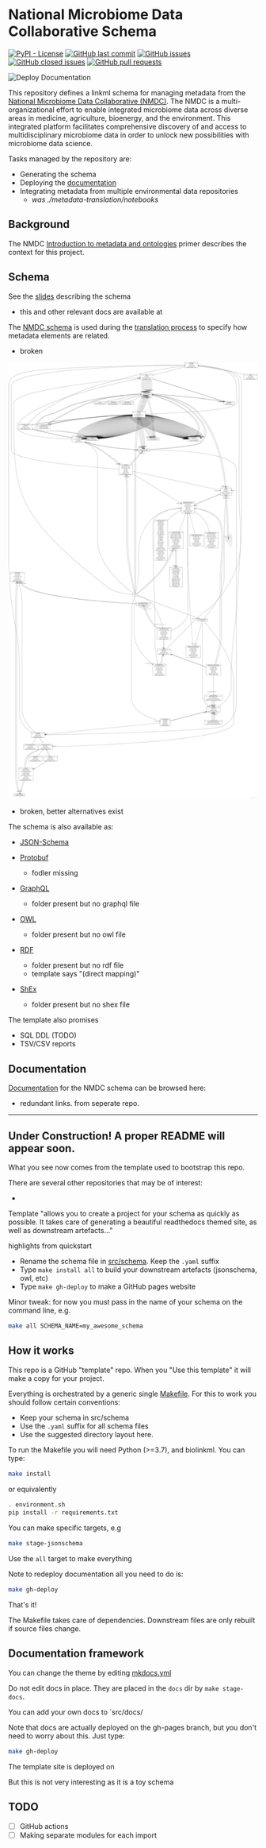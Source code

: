 # National Microbiome Data Collaborative Schema

[![PyPI - License](https://img.shields.io/pypi/l/nmdc-schema)](https://github.com/microbiomedata/nmdc-schema/blob/mam-readme/LICENSE)
[![GitHub last commit](https://img.shields.io/github/last-commit/microbiomedata/nmdc-schema?branch=main&kill_cache=1)](https://github.com/microbiomedata/nmdc-schema/commits)
[![GitHub issues](https://img.shields.io/github/issues/microbiomedata/nmdc-schema?branch=master&kill_cache=1)](https://github.com/microbiomedata/nmdc-schema/issues)
[![GitHub closed issues](https://img.shields.io/github/issues-closed-raw/microbiomedata/nmdc-schema?branch=main&kill_cache=1)](https://github.com/microbiomedata/nmdc-schema/issues?q=is%3Aissue+is%3Aclosed)
[![GitHub pull requests](https://img.shields.io/github/issues-pr-raw/microbiomedata/nmdc-schema?branch=main&kill_cache=1)](https://github.com/microbiomedata/nmdc-schema/pulls)

![Deploy Documentation](https://github.com/microbiomedata/nmdc-schema/workflows/Build%20and%20Deploy%20Static%20Mkdocs%20Documentation/badge.svg?branch=main)

This repository defines a linkml  schema for managing metadata from the [National Microbiome Data Collaborative (NMDC)](https://microbiomedata.org/). The NMDC is a multi-organizational effort to enable integrated microbiome data across diverse areas in medicine, agriculture, bioenergy, and the environment. This integrated platform facilitates comprehensive discovery of and access to multidisciplinary microbiome data in order to unlock new possibilities with microbiome data science. 

Tasks managed by the repository are:

-   Generating the schema
-   Deploying the [documentation](https://microbiomedata.github.io/nmdc-metadata/) 
-   Integrating metadata from multiple environmental data repositories
    -   *was ./metadata-translation/notebooks*

## Background

The NMDC [Introduction to metadata and ontologies](https://microbiomedata.org/introduction-to-metadata-and-ontologies/) primer describes the context for this project.

## Schema

See the [slides](https://microbiomedata.github.io/nmdc-metadata/docs/schema-slides) describing the schema

-   this and other relevant docs are available at 

The [NMDC schema](./schema) is used during the [translation process](./metadata-translation/notebooks) to specify how metadata elements are related.

-   broken

![img](https://raw.githubusercontent.com/microbiomedata/nmdc-metadata/master/schema/nmdc_schema_uml.png)

-   broken, better alternatives exist

The schema is also available as:

-   [JSON-Schema](jsonschema/nmdc.schema.json)


-   [Protobuf](schema/nmdc.proto)
    -   fodler missing
-   [GraphQL](schema/nmdc.graphql)
    -   folder present but no graphql file
-   [OWL](schema/nmdc.owl)
    -   folder present but no owl file
-   [RDF](placeholder)
    -   folder present but no rdf file
    -   template says "(direct mapping)"
-   [ShEx](schema/nmdc.shex)
    -   folder present but no shex file

The template also promises

-   SQL DDL (TODO)
-   TSV/CSV reports

## Documentation

[Documentation](https://microbiomedata.github.io/nmdc-metadata/) for the NMDC schema can be browsed here:

- redundant links. from seperate repo.

* * *

## Under Construction! A proper README will appear soon.

What you see now comes from the template used to bootstrap this repo.

There are several other repositories that may be of interest:

-   

Template "allows you to create a project for your schema as quickly as
possible. It takes care of generating a beautiful readthedocs themed
site, as well as downstream artefacts..."

highlights from quickstart 

-   Rename the schema file in [src/schema](src/schema). Keep the `.yaml` suffix
-   Type `make install all` to build your downstream artefacts (jsonschema, owl, etc)
-   Type `make gh-deploy` to make a GitHub pages website

Minor tweak: for now you must pass in the name of your schema on the command line, e.g.

```bash
make all SCHEMA_NAME=my_awesome_schema
```

## How it works

This repo is a GitHub "template" repo. When you "Use this template" it will make a copy for your project.

Everything is orchestrated by a generic single [Makefile](Makefile). For this to work you should follow certain conventions:

-   Keep your schema in src/schema
-   Use the `.yaml` suffix for all schema files
-   Use the suggested directory layout here.

To run the Makefile you will need Python (>=3.7), and biolinkml. You can type:

```bash
make install
```

or equivalently

```bash
. environment.sh
pip install -r requirements.txt
```

You can make specific targets, e.g

```bash
make stage-jsonschema
```

Use the `all` target to make everything

Note to redeploy documentation all you need to do is:

```bash
make gh-deploy
```

That's it!

The Makefile takes care of dependencies. Downstream files are only rebuilt if source files change.

## Documentation framework

You can change the theme by editing [mkdocs.yml](mkdocs.yml)

Do not edit docs in place. They are placed in the `docs` dir by `make stage-docs`.

You can add your own docs to \`src/docs/

Note that docs are actually deployed on the gh-pages branch, but you don't need to worry about this. Just type:

```bash
make gh-deploy
```

The template site is deployed on



But this is not very interesting as it is a toy schema

## TODO

-   [ ] GitHub actions
-   [ ] Making separate modules for each import
